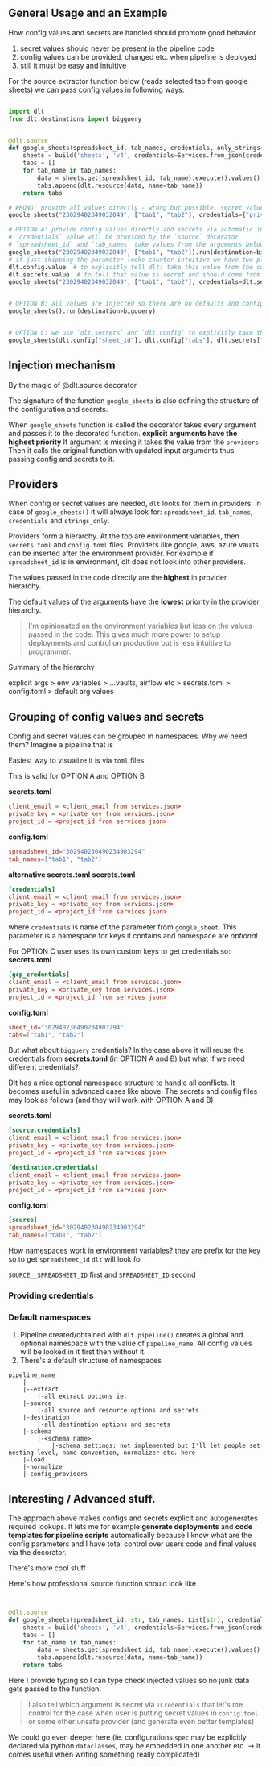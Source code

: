 ## General Usage and an Example
How config values and secrets are handled should promote good behavior

1. secret values should never be present in the pipeline code
2. config values can be provided, changed etc. when pipeline is deployed
3. still it must be easy and intuitive

For the source extractor function below (reads selected tab from google sheets) we can pass config values in following ways:

```python

import dlt
from dlt.destinations import bigquery


@dlt.source
def google_sheets(spreadsheet_id, tab_names, credentials, only_strings=False):
    sheets = build('sheets', 'v4', credentials=Services.from_json(credentials))
    tabs = []
    for tab_name in tab_names:
        data = sheets.get(spreadsheet_id, tab_name).execute().values()
        tabs.append(dlt.resource(data, name=tab_name))
    return tabs

# WRONG: provide all values directly - wrong but possible. secret values should never be present in the code!
google_sheets("23029402349032049", ["tab1", "tab2"], credentials={"private_key": ""}).run(destination=bigquery)

# OPTION A: provide config values directly and secrets via automatic injection mechanism (see later)
# `credentials` value will be provided by the `source` decorator
# `spreadsheet_id` and `tab_names` take values from the arguments below
google_sheets("23029402349032049", ["tab1", "tab2"]).run(destination=bigquery)
# if just skipping the parameter looks counter-intuitive we have two placeholders
dlt.config.value  # to explicitly tell dlt: take this value from the configuration
dlt.secrets.value  # to tell that value is secret and should come from the secrets
google_sheets("23029402349032049", ["tab1", "tab2"], credentials=dlt.secrets.value).run(destination=bigquery)


# OPTION B: all values are injected so there are no defaults and config values must be present in the providers
google_sheets().run(destination=bigquery)


# OPTION C: we use `dlt.secrets` and `dlt.config` to explicitly take those values from providers in the way we control (not recommended but straightforward)
google_sheets(dlt.config["sheet_id"], dlt.config["tabs"], dlt.secrets["gcp_credentials"]).run(destination=bigquery)
```

## Injection mechanism
By the magic of @dlt.source decorator

The signature of the function `google_sheets` is also defining the structure of the configuration and secrets.

When `google_sheets` function is called the decorator takes every argument and passes it to the decorated function. **explicit arguments have the highest priority**
If argument is missing it takes the value from the `providers`
Then it calls the original function with updated input arguments thus passing config and secrets to it.

## Providers
When config or secret values are needed, `dlt` looks for them in providers. In case of `google_sheets()` it will always look for: `spreadsheet_id`, `tab_names`, `credentials` and `strings_only`.

Providers form a hierarchy. At the top are environment variables, then `secrets.toml` and `config.toml` files. Providers like google, aws, azure vaults can be inserted after the environment provider.
For example if `spreadsheet_id` is in environment, dlt does not look into other providers.

The values passed in the code directly are the **highest** in provider hierarchy.

The default values of the arguments have the **lowest** priority in the provider hierarchy.

> I'm opinionated on the environment variables but less on the values passed in the code. This gives much more power to setup deployments and control on production but is less intuitive to programmer.

Summary of the hierarchy

explicit args > env variables > ...vaults, airflow etc > secrets.toml > config.toml > default arg values

## Grouping of config values and secrets
Config and secret values can be grouped in namespaces. Why we need them? Imagine a pipeline that is


Easiest way to visualize it is via `toml` files.

This is valid for OPTION A and OPTION B

**secrets.toml**
```toml
client_email = <client_email from services.json>
private_key = <private_key from services.json>
project_id = <project_id from services json>
```
**config.toml**
```toml
spreadsheet_id="302940230490234903294"
tab_names=["tab1", "tab2"]
```

**alternative secrets.toml**
**secrets.toml**
```toml
[credentials]
client_email = <client_email from services.json>
private_key = <private_key from services.json>
project_id = <project_id from services json>
```

where `credentials` is name of the parameter from `google_sheet`. This parameter is a namespace for keys it contains and namespace are *optional*

For OPTION C user uses its own custom keys to get credentials so:
**secrets.toml**
```toml
[gcp_credentials]
client_email = <client_email from services.json>
private_key = <private_key from services.json>
project_id = <project_id from services json>
```
**config.toml**
```toml
sheet_id="302940230490234903294"
tabs=["tab1", "tab2"]
```

But what about `bigquery` credentials? In the case above it will reuse the credentials from **secrets.toml** (in OPTION A and B) but what if we need different credentials?

Dlt has a nice optional namespace structure to handle all conflicts. It becomes useful in advanced cases like above. The secrets and config files may look as follows (and they will work with OPTION A and B)

**secrets.toml**
```toml
[source.credentials]
client_email = <client_email from services.json>
private_key = <private_key from services.json>
project_id = <project_id from services json>

[destination.credentials]
client_email = <client_email from services.json>
private_key = <private_key from services.json>
project_id = <project_id from services json>

```
**config.toml**
```toml
[source]
spreadsheet_id="302940230490234903294"
tab_names=["tab1", "tab2"]
```

How namespaces work in environment variables? they are prefix for the key so to get `spreadsheet_id` `dlt` will look for

`SOURCE__SPREADSHEET_ID` first and `SPREADSHEET_ID` second

### Providing credentials

### Default namespaces

1. Pipeline created/obtained with `dlt.pipeline()` creates a global and optional namespace with the value of `pipeline_name`. All config values will be looked in it first then without it.
2. There's a default structure of namespaces

```
pipeline_name
    |
    |--extract
        |-all extract options ie.
    |-source
        |-all source and resource options and secrets
    |-destination
        |-all destination options and secrets
    |-schema
        |-<schema name>
            |-schema settings: not implemented but I'll let people set nesting level, name convention, normalizer etc. here
    |-load
    |-normalize
    |-config_providers
```


## Interesting / Advanced stuff.

The approach above makes configs and secrets explicit and autogenerates required lookups. It lets me for example **generate deployments** and **code templates for pipeline scripts** automatically because I know what are the config parameters and I have total control over users code and final values via the decorator.

There's more cool stuff

Here's how professional source function should look like

```python


@dlt.source
def google_sheets(spreadsheet_id: str, tab_names: List[str], credentials: TCredentials, only_strings=False):
    sheets = build('sheets', 'v4', credentials=Services.from_json(credentials))
    tabs = []
    for tab_name in tab_names:
        data = sheets.get(spreadsheet_id, tab_name).execute().values()
        tabs.append(dlt.resource(data, name=tab_name))
    return tabs
```

Here I provide typing so I can type check injected values so no junk data gets passed to the function.

> I also tell which argument is secret via `TCredentials` that let's me control for the case when user is putting secret values in `config.toml` or some other unsafe provider (and generate even better templates)

We could go even deeper here (ie. configurations `spec` may be explicitly declared via python `dataclasses`, may be embedded in one another etc. -> it comes useful when writing something really complicated)